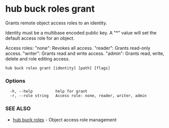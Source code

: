 # hub buck roles grant

Grants remote object access roles to an identity.

Identity must be a multibase encoded public key. A "*" value will set the default access role for an object.

Access roles:
"none": Revokes all access.
"reader": Grants read-only access.
"writer": Grants read and write access.
"admin": Grants read, write, delete and role editing access.


```
hub buck roles grant [identity] [path] [flags]
```

### Options

```
  -h, --help          help for grant
  -r, --role string   Access role: none, reader, writer, admin
```

### SEE ALSO

* [hub buck roles](hub_buck_roles.md)	 - Object access role management
